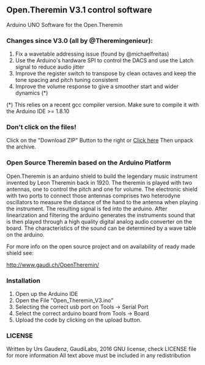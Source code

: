 ## Open.Theremin V3.1 control software

Arduino UNO Software for the Open.Theremin

### Changes since V3.0 (all by @Theremingenieur):
1. Fix a wavetable addressing issue (found by @michaelfreitas)
2. Use the Arduino's hardware SPI to control the DACS and use the Latch signal to reduce audio jitter
3. Improve the register switch to transpose by clean octaves and keep the tone spacing and pitch tuning consistent
4. Improve the volume response to give a smoother start and wider dynamics (*)

(*) This relies on a recent gcc compiler version. Make sure to compile it with the Arduino IDE >= 1.8.10

### Don't click on the files!
Click on the "Download ZIP" Button to the right or [Click here](/archive/master.zip) 
Then unpack the archive.

### Open Source Theremin based on the Arduino Platform

Open.Theremin is an arduino shield to build the legendary music instrument invented by Leon Theremin back in 1920. The theremin is played with two antennas, one to control the pitch and one for volume. The electronic shield with two ports to connect those antennas comprises two heterodyne oscillators to measure the distance of the hand to the antenna when playing the instrument. The resulting signal is fed into the arduino. After linearization and filtering the arduino generates the instruments sound that is then played through a high quality digital analog audio converter on the board. The characteristics of the sound can be determined by a wave table on the arduino.

For more info on the open source project and on availability of ready made shield see:

http://www.gaudi.ch/OpenTheremin/

### Installation
1. Open up the Arduino IDE
2. Open the File "Open_Theremin_V3.ino"
3. Selecting the correct usb port on Tools -> Serial Port
4. Select the correct arduino board from Tools -> Board
5. Upload the code by clicking on the upload button.

### LICENSE
Written by Urs Gaudenz, GaudiLabs, 2016
GNU license, check LICENSE file for more information
All text above must be included in any redistribution

